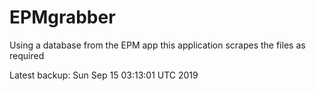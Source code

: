 # EPMgrabber
Using a database from the EPM app this application scrapes the files as required


Latest backup: Sun Sep 15 03:13:01 UTC 2019
